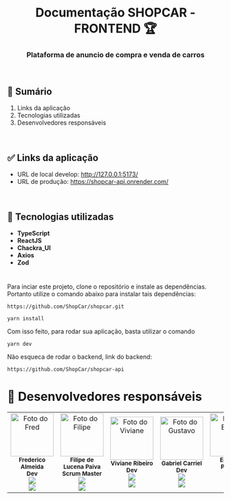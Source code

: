 <h1 align="center">Documentação SHOPCAR - FRONTEND 🏆</h1>

<h3 align="center">Plataforma de anuncio de compra e venda de carros</h3>

<br/>

## 📝 Sumário

1. Links da aplicação
2. Tecnologias utilizadas
3. Desenvolvedores responsáveis

<br>

## ✅ Links da aplicação

- URL de local develop: http://127.0.0.1:5173/
- URL de produção: https://shopcar-api.onrender.com/

<br>

## 🦾 **Tecnologias utilizadas**

- **TypeScript**
- **ReactJS**
- **Chackra_UI**
- **Axios**
- **Zod**

#

Para inciar este projeto, clone o repositório e instale as dependências. Portanto utilize o comando abaixo para instalar tais dependências:

```
https://github.com/ShopCar/shopcar.git

```

```
yarn install
```

Com isso feito, para rodar sua aplicação, basta utilizar o comando

```
yarn dev
```

Não esqueca de rodar o backend, link do backend:

```
https://github.com/ShopCar/shopcar-api

```

<h1 align="">👥 Desenvolvedores responsáveis</h1>

<table align="center">
  <tr>
        <td align="center">
        <img src="https://media.licdn.com/dms/image/D4D03AQH0wdFjhH5bhA/profile-displayphoto-shrink_200_200/0/1682513447021?e=1689206400&v=beta&t=xnkgm1t_LtJcWucQhL0uYnI5DP1Imw3LQ2VRnAzwoP8" width="100px;" alt="Foto do Fred"/><br>          
        <sub>
          <b>Frederico Almeida</b>  <br/>
          <b>Dev</b> <br/>
           <div align="center">
            <a href="https://github.com/almeidafrederico" target="_blank"><img src="https://img.shields.io/badge/GitHub-100000?style=for-the-badge&logo=github&logoColor=white" target="_blank"/>
           </div>
            <div align="center">
                <a href="https://www.linkedin.com/in/almeidaafrederico/" target="_blank"><img src="https://img.shields.io/badge/-LinkedIn-%230077B5?style=for-the-badge&logo=linkedin&logoColor=white" target="_blank"/>
            </div>
        </sub>
    </td> 
    <td align="center">
        <img src="https://avatars.githubusercontent.com/u/57442717?v=4" width="100px;" alt="Foto do Filipe"/><br>        
        <sub>
          <b>Filipe de Lucena Paiva</b> <br/>
          <b>Scrum Master</b> <br/>
          <div align="center">
            <a href="https://github.com/filipelucena1" target="_blank"><img src="https://img.shields.io/badge/GitHub-100000?style=for-the-badge&logo=github&logoColor=white" target="_blank"/>
          </div>
           <div align="center">
            <a href="https://www.linkedin.com/in/filipe-de-lucena-paiva/" target="_blank"><img src="https://img.shields.io/badge/-LinkedIn-%230077B5?style=for-the-badge&logo=linkedin&logoColor=white" target="_blank"/>
           </div>
        </sub>
    </td>
    <td align="center">
        <img src="https://media.licdn.com/dms/image/D4D03AQHzBMm4ZHh0aA/profile-displayphoto-shrink_200_200/0/1679284092213?e=1689206400&v=beta&t=x_z7mEQrKf9jQTkIvUWHiIOeO6MZobGQmNm4LSuXTr4" width="100px;" alt="Foto do Viviane"/><br>        
        <sub>
          <b>Viviane Ribeiro</b> <br/>
          <b>Dev</b> <br/>
           <div align="center">
            <a href="https://github.com/vivyribeiro" target="_blank"><img src="https://img.shields.io/badge/GitHub-100000?style=for-the-badge&logo=github&logoColor=white" target="_blank"/>
           </div>
            <div align="center">
              <a href="https://www.linkedin.com/in/vivyribeiro/" target="_blank"><img src="https://img.shields.io/badge/-LinkedIn-%230077B5?style=for-the-badge&logo=linkedin&logoColor=white" target="_blank"/>
             </div>
        </sub>
    </td>
     <td align="center">
        <img src="https://avatars.githubusercontent.com/u/103138023?v=4" width="100px;" alt="Foto do Gustavo"/><br>        
        <sub>
            <b>Gabriel Carriel</b> <br/>
            <b>Dev</b> <br/>
             <div align="center">
            <a href="https://github.com/gaacarriel" target="_blank"><img src="https://img.shields.io/badge/GitHub-100000?style=for-the-badge&logo=github&logoColor=white" target="_blank"/>
            </div>
            <div align="center">
                <a href="https://www.linkedin.com/in/gus-ferreira/" target="_blank"><img src="https://img.shields.io/badge/-LinkedIn-%230077B5?style=for-the-badge&logo=linkedin&logoColor=white" target="_blank"/>
            </div>
        </sub>
    </td>
    <td align="center">
        <img src="https://avatars.githubusercontent.com/u/106534141?v=4" width="100px;" alt="Foto do Enrico"/><br>          
        <sub>
        <b>Eduardo Perondi</b>  <br/>
            <b>Dev</b> <br/>
            <div align="center">
            <a href="https://github.com/EduardoPerondidev" target="_blank"><img src="https://img.shields.io/badge/GitHub-100000?style=for-the-badge&logo=github&logoColor=white" target="_blank"/>
            </div>
            <div align="center">
                <a href="https://www.linkedin.com/in/eduardo-perondi-de-almeida/" target="_blank"><img src="https://img.shields.io/badge/-LinkedIn-%230077B5?style=for-the-badge&logo=linkedin&logoColor=white" target="_blank"/>
            </div>
        </sub>
    </td>
  </tr>
</table>
